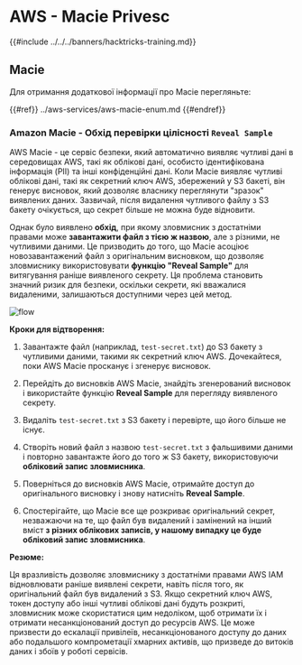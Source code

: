 # AWS - Macie Privesc

{{#include ../../../banners/hacktricks-training.md}}

## Macie

Для отримання додаткової інформації про Macie перегляньте:

{{#ref}}
../aws-services/aws-macie-enum.md
{{#endref}}

### Amazon Macie - Обхід перевірки цілісності `Reveal Sample`

AWS Macie - це сервіс безпеки, який автоматично виявляє чутливі дані в середовищах AWS, такі як облікові дані, особисто ідентифікована інформація (PII) та інші конфіденційні дані. Коли Macie виявляє чутливі облікові дані, такі як секретний ключ AWS, збережений у S3 бакеті, він генерує висновок, який дозволяє власнику переглянути "зразок" виявлених даних. Зазвичай, після видалення чутливого файлу з S3 бакету очікується, що секрет більше не можна буде відновити.

Однак було виявлено **обхід**, при якому зловмисник з достатніми правами може **завантажити файл з тією ж назвою**, але з різними, не чутливими даними. Це призводить до того, що Macie асоціює новозавантажений файл з оригінальним висновком, що дозволяє зловмиснику використовувати **функцію "Reveal Sample"** для витягування раніше виявленого секрету. Ця проблема становить значний ризик для безпеки, оскільки секрети, які вважалися видаленими, залишаються доступними через цей метод.

![flow](https://github.com/user-attachments/assets/7b83f2d3-1690-41f1-98cc-05ccd0154a66)

**Кроки для відтворення:**

1. Завантажте файл (наприклад, `test-secret.txt`) до S3 бакету з чутливими даними, такими як секретний ключ AWS. Дочекайтеся, поки AWS Macie просканує і згенерує висновок.

2. Перейдіть до висновків AWS Macie, знайдіть згенерований висновок і використайте функцію **Reveal Sample** для перегляду виявленого секрету.

3. Видаліть `test-secret.txt` з S3 бакету і перевірте, що його більше не існує.

4. Створіть новий файл з назвою `test-secret.txt` з фальшивими даними і повторно завантажте його до того ж S3 бакету, використовуючи **обліковий запис зловмисника**.

5. Поверніться до висновків AWS Macie, отримайте доступ до оригінального висновку і знову натисніть **Reveal Sample**.

6. Спостерігайте, що Macie все ще розкриває оригінальний секрет, незважаючи на те, що файл був видалений і замінений на інший вміст **з різних облікових записів, у нашому випадку це буде обліковий запис зловмисника**.

**Резюме:**

Ця вразливість дозволяє зловмиснику з достатніми правами AWS IAM відновлювати раніше виявлені секрети, навіть після того, як оригінальний файл був видалений з S3. Якщо секретний ключ AWS, токен доступу або інші чутливі облікові дані будуть розкриті, зловмисник може скористатися цим недоліком, щоб отримати їх і отримати несанкціонований доступ до ресурсів AWS. Це може призвести до ескалації привілеїв, несанкціонованого доступу до даних або подальшого компрометації хмарних активів, що призведе до витоків даних і збоїв у роботі сервісів.
